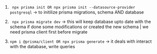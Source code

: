 1.  ` npx prisma init OR npx prisma init --datasource-provider postgresql` -> to initilize prisma migrations, schema AND database 


2. ` npx prisma migrate dev` -> this will keep database upto date with the schema if done some modifications or created the new schema | we need prisma client first before migrate


3. ` npm i @prisma/client OR npx prisma generate ` -> it deals with interact with the database, write queries



